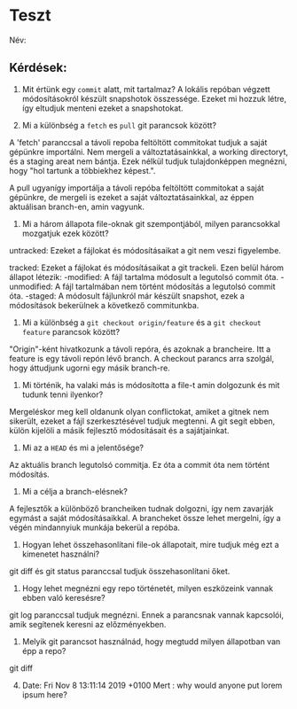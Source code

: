 # Teszt

Név:

## Kérdések:

1. Mit értünk egy `commit` alatt, mit tartalmaz?
   A lokális repóban végzett módosításokról készült snapshotok összessége. Ezeket mi hozzuk létre, így eltudjuk menteni ezeket a snapshotokat.

1. Mi a különbség a `fetch` es `pull` git parancsok között?

A 'fetch' paranccsal a távoli repoba feltöltött commitokat tudjuk a saját gépünkre importálni. Nem mergeli a változtatásainkkal, a working directoryt, és a staging areat nem bántja. Ezek nélkül tudjuk tulajdonképpen megnézni, hogy "hol tartunk a többiekhez képest.".

A pull ugyanígy importálja a távoli repóba feltöltött commitokat a saját gépünkre, de mergeli is ezeket a saját változtatásainkkal, az éppen aktuálisan branch-en, amin vagyunk.

1. Mi a három állapota file-oknak git szempontjából, milyen parancsokkal mozgatjuk ezek között?

untracked: Ezeket a fájlokat és módosításaikat a git nem veszi figyelembe.

tracked: Ezeket a fájlokat és módosításaikat a git trackeli.
Ezen belül három állapot létezik:
-modified: A fájl tartalma módosult a legutolsó commit óta.
-unmodified: A fájl tartalmában nem történt módosítás a legutolsó commit óta.
-staged: A módosult fájlunkról már készült snapshot, ezek a módosítások bekerülnek a következő commitunkba.

1. Mi a különbség a `git checkout origin/feature` és a `git checkout feature` parancsok között?

"Origin"-ként hivatkozunk a távoli repóra, és azoknak a brancheire. Itt a feature is egy távoli repón lévő branch. A checkout parancs arra szolgál, hogy áttudjunk ugorni egy másik branch-re.

1. Mi történik, ha valaki más is módosította a file-t amin dolgozunk és mit tudunk tenni ilyenkor?

Mergeléskor meg kell oldanunk olyan conflictokat, amiket a gitnek nem sikerült, ezeket a fájl szerkesztésével tudjuk megtenni. A git segít ebben, külön kijelöli a másik fejlesztő módosításait és a sajátjainkat.

1. Mi az a `HEAD` és mi a jelentősége?

Az aktuális branch legutolsó commitja. Ez óta a commit óta nem történt módosítás.

1. Mi a célja a branch-elésnek?

A fejlesztők a különböző brancheiken tudnak dolgozni, így nem zavarják egymást a saját módosításaikkal. A brancheket össze lehet mergelni, így a végén mindannyiuk munkája bekerül a repóba.

1. Hogyan lehet összehasonlítani file-ok állapotait, mire tudjuk még ezt a kimenetet használni?

git diff és git status paranccsal tudjuk összehasonlítani őket.

1. Hogy lehet megnézni egy repo történetét, milyen eszközeink vannak ebben való keresésre?

git log paranccsal tudjuk megnézni. Ennek a parancsnak vannak kapcsolói, amik segítenek keresni az előzményekben.

1. Melyik git parancsot használnád, hogy megtudd milyen állapotban van épp a repo?

git diff

4.  Date: Fri Nov 8 13:11:14 2019 +0100
    Mert : why would anyone put lorem ipsum here?
